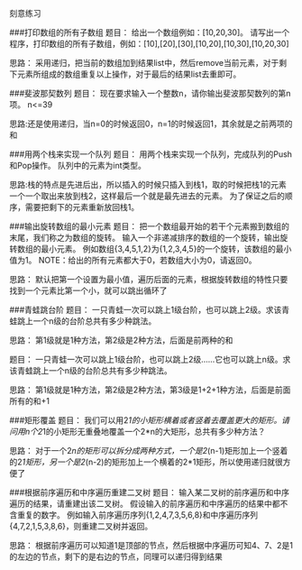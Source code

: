 刻意练习

###打印数组的所有子数组
题目：
给出一个数组例如：[10,20,30]。
请写出一个程序，打印数组的所有子数组，例如：[10],[20],[30],[10,20],[10,30],[10,20,30]

思路：
采用递归，把当前的数组加到结果list中，然后remove当前元素，对于剩下元素所组成的数组重复以上操作，对于最后的结果list去重即可。

###斐波那契数列
题目：
现在要求输入一个整数n，请你输出斐波那契数列的第n项。
n<=39

思路:还是使用递归，当n=0的时候返回0，n=1的时候返回1，其余就是之前两项的和

###用两个栈来实现一个队列
题目：
用两个栈来实现一个队列，完成队列的Push和Pop操作。 队列中的元素为int类型。

思路:栈的特点是先进后出，所以插入的时候只插入到栈1，取的时候把栈1的元素一个一个取出来放到栈2，这样最后一个就是最先进去的元素。
为了保证之后的顺序，需要把剩下的元素重新放回栈1。

###输出旋转数组的最小元素
题目：
把一个数组最开始的若干个元素搬到数组的末尾，我们称之为数组的旋转。
输入一个非递减排序的数组的一个旋转，输出旋转数组的最小元素。
例如数组{3,4,5,1,2}为{1,2,3,4,5}的一个旋转，该数组的最小值为1。
NOTE：给出的所有元素都大于0，若数组大小为0，请返回0。

思路：
默认把第一个设置为最小值，遍历后面的元素，根据旋转数组的特性只要找到一个元素比第一个小，就可以跳出循环了

###青蛙跳台阶
题目：
一只青蛙一次可以跳上1级台阶，也可以跳上2级。求该青蛙跳上一个n级的台阶总共有多少种跳法。

思路：
第1级就是1种方法，第2级是2种方法，后面是前两种的和

题目：
一只青蛙一次可以跳上1级台阶，也可以跳上2级……它也可以跳上n级。求该青蛙跳上一个n级的台阶总共有多少种跳法。

思路：
第1级就是1种方法，第2级是2种方法，第3级是1+2+1种方法，后面是前面所有的和+1


###矩形覆盖
题目：
我们可以用2*1的小矩形横着或者竖着去覆盖更大的矩形。请问用n个2*1的小矩形无重叠地覆盖一个2*n的大矩形，总共有多少种方法？

思路：
对于一个2*n的矩形可以拆分成两种方式，一个是2*(n-1)矩形加上一个竖着的2*1矩形，另一个是2*(n-2)的矩形加上一个横着的2*1矩形，所以使用递归就很方便了

###根据前序遍历和中序遍历重建二叉树
题目：
输入某二叉树的前序遍历和中序遍历的结果，请重建出该二叉树。
假设输入的前序遍历和中序遍历的结果中都不含重复的数字。
例如输入前序遍历序列{1,2,4,7,3,5,6,8}和中序遍历序列{4,7,2,1,5,3,8,6}，则重建二叉树并返回。

思路：
根据前序遍历可以知道1是顶部的节点，然后根据中序遍历可知4、7、2是1的左边的节点，剩下的是右边的节点，同理可以递归得到结果
